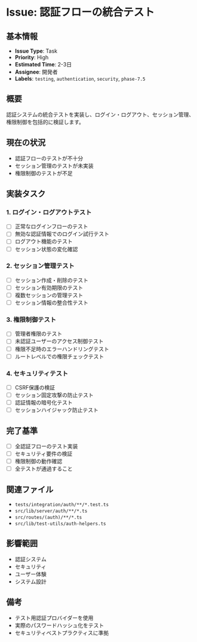 # Issue: 認証フローの統合テスト

## 基本情報

- **Issue Type**: Task
- **Priority**: High
- **Estimated Time**: 2-3日
- **Assignee**: 開発者
- **Labels**: `testing`, `authentication`, `security`, `phase-7.5`

## 概要

認証システムの統合テストを実装し、ログイン・ログアウト、セッション管理、権限制御を包括的に検証します。

## 現在の状況

- 認証フローのテストが不十分
- セッション管理のテストが未実装
- 権限制御のテストが不足

## 実装タスク

### 1. ログイン・ログアウトテスト

- [ ] 正常なログインフローのテスト
- [ ] 無効な認証情報でのログイン試行テスト
- [ ] ログアウト機能のテスト
- [ ] セッション状態の変化確認

### 2. セッション管理テスト

- [ ] セッション作成・削除のテスト
- [ ] セッション有効期限のテスト
- [ ] 複数セッションの管理テスト
- [ ] セッション情報の整合性テスト

### 3. 権限制御テスト

- [ ] 管理者権限のテスト
- [ ] 未認証ユーザーのアクセス制御テスト
- [ ] 権限不足時のエラーハンドリングテスト
- [ ] ルートレベルでの権限チェックテスト

### 4. セキュリティテスト

- [ ] CSRF保護の検証
- [ ] セッション固定攻撃の防止テスト
- [ ] 認証情報の暗号化テスト
- [ ] セッションハイジャック防止テスト

## 完了基準

- [ ] 全認証フローのテスト実装
- [ ] セキュリティ要件の検証
- [ ] 権限制御の動作確認
- [ ] 全テストが通過すること

## 関連ファイル

- `tests/integration/auth/**/*.test.ts`
- `src/lib/server/auth/**/*.ts`
- `src/routes/(auth)/**/*.ts`
- `src/lib/test-utils/auth-helpers.ts`

## 影響範囲

- 認証システム
- セキュリティ
- ユーザー体験
- システム設計

## 備考

- テスト用認証プロバイダーを使用
- 実際のパスワードハッシュ化をテスト
- セキュリティベストプラクティスに準拠